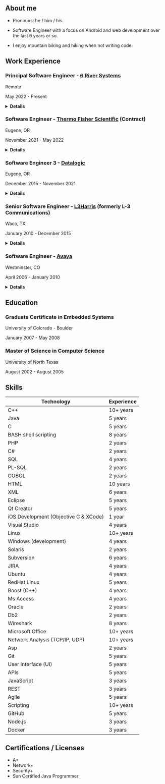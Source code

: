## About me

- Pronouns: he / him / his
 
- Software Engineer with a focus on Android and web development over the last 6 years or so.

- I enjoy mountain biking and hiking when not writing code.

## Work Experience

### Principal Software Engineer - [6 River Systems](https://6river.com/)
Remote

May 2022 - Present

<details>
 <summary><b>Details</b></summary>
 
* React, Typescript, Kotlin Android development
</details>

### Software Engineer - [Thermo Fisher Scientific](https://www.thermofisher.com) (Contract)
Eugene, OR

November 2021 - May 2022

<details>
 <summary><b>Details</b></summary>
 
* C++ development on Windows 10 for for [Attune NxT Flow Cytometry](https://www.thermofisher.com/us/en/home/life-science/cell-analysis/flow-cytometry/flow-cytometers/attune-nxt-flow-cytometer/models/nxt.html) product
* Updated software to be compatible with new REST APIs (device registration and file transfer)
* Improved company's software engineer hiring process
</details>
 
### Software Engineer 3 - [Datalogic](https://www.datalogic.com/)
Eugene, OR

December 2015 - November 2021

<details>
 <summary><b>Details</b></summary>
 
* Served a team technical lead for last 3 years or so
* Design work - working on a small teams means lots of requirements engineering, design, and idea generation is up for grabs. I found myself filling these roles often.
* Worked on Android applications in Java and Kotlin (Scan2Deploy, DXU, SoftSpot)
* Worked on Windows CE applications in C and C# (SoftSpot, Wi-Fi SDK, Wi-Fi control panel, scanner SDK, sample applications, TCP/IP over USB, cesync library)
* Worked on Windows 7/10 desktop software in C# and Electron (DXU Desktop)
* Develop SDKs for Xamarin, Cordova and React Native frameworks for Android development
* Serve as developer advocate - supported developers by answering questions about API usage on developer forum and on Github, creating useful sample apps, advocating internally for developer-requested features
* Served as team DevOps engineer - setup and maintained Gitlab CI/CD infrastructure
* Developed web app using node.js and Angular (Scan2Deploy Studio)
* Built a [developer documentation site](https://datalogic.github.io) for the company and kept it up to date, based on Docusaurus
* Lead effort to get other development teams in the company to document their APIs on the site
* Conducted technical interviews for new hires (20 or so)


Skills Used
Win32 API, C, C++, C#, Visual Studio, Java, Kotlin, Android Studio, Windows CE, driver development, Android 6/7, git, Gitlab, node.js, Angular, Xamarin, Cordova, React, dokku, Docker, Linux
</details>
 
### Senior Software Engineer - [L3Harris](https://www.l3harris.com/) (formerly L-3 Communications)
Waco, TX

January 2010 - December 2015

<details>
 <summary><b>Details</b></summary>
 
* Software Engineer for [LINc](https://www.l3harris.com/all-capabilities/linc-multi-level-secure-communications-system) communications system 
* Developed embedded touch screen-based device using Qt QML, and C++ on OpenEmbedded Linux
* Designed and developed C++ software on RedHat Linux to provide VoIP calling, presence information, and recording functionality to the LINc system.
* Helped design and develop a Software Development Kit (SDK) for LINc system using C++ and Boost.
* Developed C-130 aircraft simulator software using C++ and C#. Interfaced with ARINC-429, Digital I/O and Analog I/O devices via UEI hardware
* Short term development on various other projects in Java and C#
* System hardening at the application (using HP FORTIFY) and OS levels
* Maintained LINc VoIP iOS iPhone app in Objective-C.
* Mentored junior engineers
* Helped interview potential new hires
</details>

### Software Engineer - [Avaya](https://www.avaya.com/)
Westminster, CO

April 2006 - January 2010

<details>
 <summary><b>Details</b></summary>
 
* Developed software on Avaya [Communication Manager](https://documentation.avaya.com/bundle/CommunicationManagerPOS_r8.0/page/CommunicationManagerOverview.html) telephony server, focusing on SIP and H.323 protocols.
* Used well-structured development processes and tools to deliver new features and bug fixes to large C/C++ Linux-platform code base (7 million+ lines of code).
* Designed, developed and tested [User-to-User SIP header RFC implementation](https://datatracker.ietf.org/doc/html/rfc7433)
* Performed rotation as a Tier 4 Escalation Support Engineer, working on a variety of critical and non- critical customer issues.
* Demonstrated a wide-range of rapid technical debugging skills - reading code and fixing bugs in C++, reporting problems, quickly becoming an "expert" with system features, capturing, filtering and analyzing log files, providing custom patches to critical product defects, and analyzing traffic on customer data networks (Wireshark)
* Interacted with a variety of other Avaya and 3rd party products (Avaya: SES, AES, CMS, IQ, G860 High Density Gateway. 3rd Party: Cisco phones and servers, NICE and Witness IVRs, Acme Packet Session Border Controllers, Microsoft Unified Messaging, etc.).
* Demonstrated exceptional communication skills with customer support staff and engineers, explaining issues and working to resolve them.
</details>

## Education

### Graduate Certificate in Embedded Systems
University of Colorado - Boulder

January 2007 - May 2008

### Master of Science in Computer Science
University of North Texas

August 2002 - August 2005



## Skills

Technology | Experience
-----------|------------
C++ | 10+ years
Java | 5 years
C | 5 years
BASH shell scripting | 8 years
PHP | 2 years
C# | 2 years
SQL | 4 years
PL-SQL | 2 years
COBOL | 2 years
HTML | 10 years
XML | 6 years
Eclipse | 5 years
Qt Creator | 5 years
iOS Development (Objective C & XCode) | 1 year
Visual Studio | 4 years
Linux | 10+ years
Windows (development) | 4 years
Solaris | 2 years
Subversion | 6 years
JIRA | 4 years
Ubuntu | 4 years
RedHat Linux | 5 years
Boost (C++) | 4 years
Ms Access | 4 years
Oracle | 2 years
Db2 | 2 years
Wireshark | 8 years
Microsoft Office | 10+ years
Network Analysis (TCP/IP, UDP) | 10+ years
Asp | 2 years
Git | 5 years
User Interface (UI) |5 years
APIs | 5 years
JavaScript | 3 years
REST | 3 years
Agile | 5 years
Scripting | 10+ years
GitHub | 5 years
Node.js | 3 years
Docker | 3 years

## Certifications / Licenses
- A+
- Network+
- Security+
- Sun Certified Java Programmer
